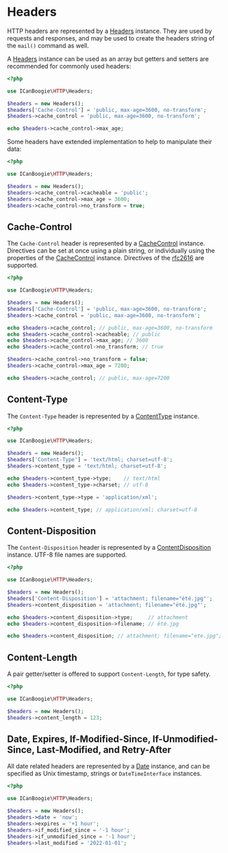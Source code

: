 # Headers

HTTP headers are represented by a [Headers][] instance. They are used by requests and responses, and may be used to
create the headers string of the `mail()` command as well.

A [Headers][] instance can be used as an array but getters and setters are recommended for commonly used headers:

```php
<?php

use ICanBoogie\HTTP\Headers;

$headers = new Headers();
$headers['Cache-Control'] = 'public, max-age=3600, no-transform';
$headers->cache_control = 'public, max-age=3600, no-transform';

echo $headers->cache_control->max_age;
```

Some headers have extended implementation to help to manipulate their data:

```php
<?php

use ICanBoogie\HTTP\Headers;

$headers = new Headers();
$headers->cache_control->cacheable = 'public';
$headers->cache_control->max_age = 3600;
$headers->cache_control->no_transform = true;
```

## Cache-Control

The `Cache-Control` header is represented by a [CacheControl][] instance. Directives can be set at
once using a plain string, or individually using the properties of the [CacheControl][] instance.
Directives of the [rfc2616](http://www.w3.org/Protocols/rfc2616/rfc2616.html) are supported.

```php
<?php

use ICanBoogie\HTTP\Headers;

$headers = new Headers();
$headers['Cache-Control'] = 'public, max-age=3600, no-transform';
$headers->cache_control = 'public, max-age=3600, no-transform';

echo $headers->cache_control; // public, max-age=3600, no-transform
echo $headers->cache_control->cacheable; // public
echo $headers->cache_control->max_age; // 3600
echo $headers->cache_control->no_transform; // true

$headers->cache_control->no_transform = false;
$headers->cache_control->max_age = 7200;

echo $headers->cache_control; // public, max-age=7200
```

## Content-Type

The `Content-Type` header is represented by a [ContentType][] instance.

```php
<?php

use ICanBoogie\HTTP\Headers;

$headers = new Headers();
$headers['Content-Type'] = 'text/html; charset=utf-8';
$headers->content_type = 'text/html; charset=utf-8';

echo $headers->content_type->type;    // text/html
echo $headers->content_type->charset; // utf-8

$headers->content_type->type = 'application/xml';

echo $headers->content_type; // application/xml; charset=utf-8
```

## Content-Disposition

The `Content-Disposition` header is represented by a [ContentDisposition][] instance. UTF-8 file names are supported.

```php
<?php

use ICanBoogie\HTTP\Headers;

$headers = new Headers();
$headers['Content-Disposition'] = 'attachment; filename="été.jpg"';
$headers->content_disposition = 'attachment; filename="été.jpg"';

echo $headers->content_disposition->type;     // attachment
echo $headers->content_disposition->filename; // été.jpg

echo $headers->content_disposition; // attachment; filename="ete.jpg"; filename*=UTF-8''%C3%A9t%C3%A9.jpg
```

## Content-Length

A pair getter/setter is offered to support `Content-Length`, for type safety.

```php
<?php

use ICanBoogie\HTTP\Headers;

$headers = new Headers();
$headers->content_length = 123;
```

## Date, Expires, If-Modified-Since, If-Unmodified-Since, Last-Modified, and Retry-After

All date related headers are represented by a [Date][] instance, and can be specified as Unix timestamp, strings
or `DateTimeInterface` instances.

```php
<?php

use ICanBoogie\HTTP\Headers;

$headers = new Headers();
$headers->date = 'now';
$headers->expires = '+1 hour';
$headers->if_modified_since = '-1 hour';
$headers->if_unmodified_since = '-1 hour';
$headers->last_modified = '2022-01-01';
```

[Headers]:            ../lib/Headers.php
[CacheControl]:       ../lib/Headers/CacheControl.php
[ContentDisposition]: ../lib/Headers/ContentDisposition.php
[ContentType]:        ../lib/Headers/ContentType.php
[Date]:               ../lib/Headers/Date.php
